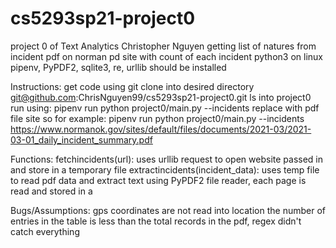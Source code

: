 # cs5293sp21-project0
project 0 of Text Analytics
Christopher Nguyen
getting list of natures from incident pdf on norman pd site with count of each incident
python3 on linux
pipenv, PyPDF2, sqlite3, re, urllib should be installed

Instructions:
get code using git clone into desired directory git@github.com:ChrisNguyen99/cs5293sp21-project0.git
ls into project0
run using: pipenv run python project0/main.py --incidents <url>
replace <url> with pdf file site so for example: pipenv run python project0/main.py --incidents https://www.normanok.gov/sites/default/files/documents/2021-03/2021-03-01_daily_incident_summary.pdf

Functions:
fetchincidents(url): uses urllib request to open website passed in and store in a temporary file
extractincidents(incident_data): uses temp file to read pdf data and extract text using PyPDF2 file reader, each page is read and stored in a 

Bugs/Assumptions:
gps coordinates are not read into location
the number of entries in the table is less than the total records in the pdf, regex didn't catch everything


